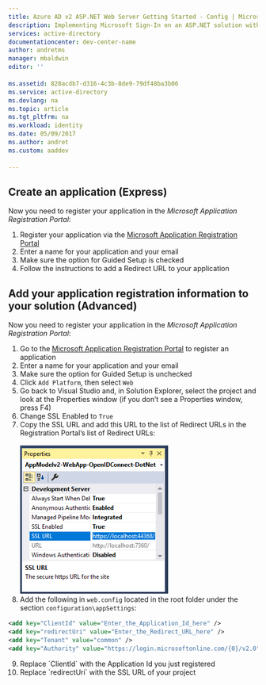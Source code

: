 ```yaml
---
title: Azure AD v2 ASP.NET Web Server Getting Started - Config | Microsoft Docs
description: Implementing Microsoft Sign-In on an ASP.NET solution with a traditional web browser based application using OpenID Connect standard
services: active-directory
documentationcenter: dev-center-name
author: andretms
manager: mbaldwin
editor: ''

ms.assetid: 820acdb7-d316-4c3b-8de9-79df48ba3b06
ms.service: active-directory
ms.devlang: na
ms.topic: article
ms.tgt_pltfrm: na
ms.workload: identity
ms.date: 05/09/2017
ms.author: andret
ms.custom: aaddev

---
```


## Create an application (Express)
Now you need to register your application in the *Microsoft Application Registration Portal*:
1. Register your application via the [Microsoft Application Registration Portal](https://apps.dev.microsoft.com/portal/register-app?appType=serverSideWebApp&appTech=aspNetWebAppOwin&step=configure)
2.	Enter a name for your application and your email
3.	Make sure the option for Guided Setup is checked
4.	Follow the instructions to add a Redirect URL to your application

## Add your application registration information to your solution (Advanced)
Now you need to register your application in the *Microsoft Application Registration Portal*:
1. Go to the [Microsoft Application Registration Portal](https://apps.dev.microsoft.com/portal/register-app) to register an application
2. Enter a name for your application and your email 
3.	Make sure the option for Guided Setup is unchecked
4.	Click `Add Platform`, then select `Web`
5.	Go back to Visual Studio and, in Solution Explorer, select the project and look at the Properties window (if you don’t see a Properties window, press F4)
6.	Change SSL Enabled to `True`
7.	Copy the SSL URL and add this URL to the list of Redirect URLs in the Registration Portal’s list of Redirect URLs:<br/><br/>![Project properties](media/active-directory-serversidewebapp-aspnetwebappowin-configure/vsprojectproperties.png)<br />
8.	Add the following in `web.config` located in the root folder under the section `configuration\appSettings`:

```xml
<add key="ClientId" value="Enter_the_Application_Id_here" />
<add key="redirectUri" value="Enter_the_Redirect_URL_here" />
<add key="Tenant" value="common" />
<add key="Authority" value="https://login.microsoftonline.com/{0}/v2.0" /> 
```
<!-- Workaround for Docs conversion bug -->
<ol start="9">
<li>
Replace `ClientId` with the Application Id you just registered
</li>
<li>
Replace `redirectUri` with the SSL URL of your project 
</li>
</ol>
<!-- End Docs -->
